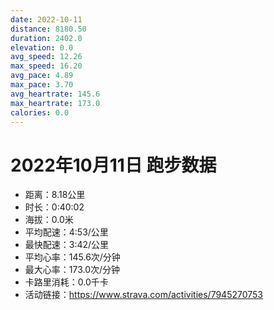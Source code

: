 ```yaml
---
date: 2022-10-11
distance: 8180.50
duration: 2402.0
elevation: 0.0
avg_speed: 12.26
max_speed: 16.20
avg_pace: 4.89
max_pace: 3.70
avg_heartrate: 145.6
max_heartrate: 173.0
calories: 0.0
---
```


# 2022年10月11日 跑步数据

- 距离：8.18公里
- 时长：0:40:02
- 海拔：0.0米
- 平均配速：4:53/公里
- 最快配速：3:42/公里
- 平均心率：145.6次/分钟
- 最大心率：173.0次/分钟
- 卡路里消耗：0.0千卡
- 活动链接：https://www.strava.com/activities/7945270753
